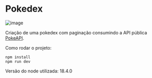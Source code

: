 # Pokedex

![image](https://user-images.githubusercontent.com/42807772/209443385-2b14f3d3-7d25-41bb-8005-85cf3001965c.png)

Criação de uma pokedex com paginação consumindo a API pública [PokeAPI](https://pokeapi.co/).

Como rodar o projeto:

```
npm install
npm run dev
```

Versão do node utilizada: 18.4.0
